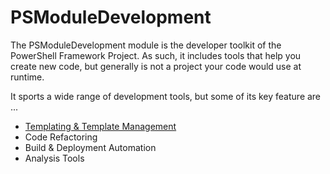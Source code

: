 ﻿---
sidebar_position: 0
---

# PSModuleDevelopment

The PSModuleDevelopment module is the developer toolkit of the PowerShell Framework Project.
As such, it includes tools that help you create new code, but generally is not a project your code would use at runtime.

It sports a wide range of development tools, but some of its key feature are ...

+ [Templating & Template Management](Templates/overview.md)
+ Code Refactoring
+ Build & Deployment Automation
+ Analysis Tools

